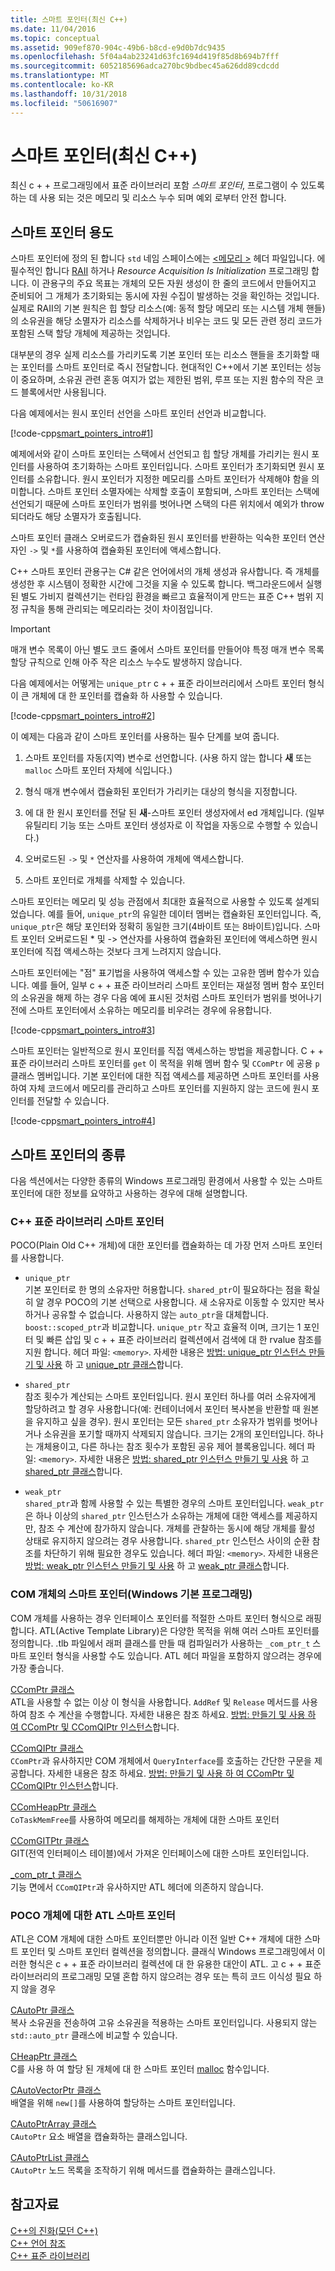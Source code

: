 ```yaml
---
title: 스마트 포인터(최신 C++)
ms.date: 11/04/2016
ms.topic: conceptual
ms.assetid: 909ef870-904c-49b6-b8cd-e9d0b7dc9435
ms.openlocfilehash: 5f04a4ab23241d63fc1694d419f85d8b694b7fff
ms.sourcegitcommit: 6052185696adca270bc9bdbec45a626dd89cdcdd
ms.translationtype: MT
ms.contentlocale: ko-KR
ms.lasthandoff: 10/31/2018
ms.locfileid: "50616907"
---
```

# <a name="smart-pointers-modern-c"></a>스마트 포인터(최신 C++)

최신 c + + 프로그래밍에서 표준 라이브러리 포함 *스마트 포인터*, 프로그램이 수 있도록 하는 데 사용 되는 것은 메모리 및 리소스 누수 되며 예외 로부터 안전 합니다.

## <a name="uses-for-smart-pointers"></a>스마트 포인터 용도

스마트 포인터에 정의 된 합니다 `std` 네임 스페이스에는 [ \<메모리 >](../standard-library/memory.md) 헤더 파일입니다. 에 필수적인 합니다 [RAII](../cpp/objects-own-resources-raii.md) 하거나 *Resource Acquisition Is Initialization* 프로그래밍 합니다. 이 관용구의 주요 목표는 개체의 모든 자원 생성이 한 줄의 코드에서 만들어지고 준비되어 그 개체가 초기화되는 동시에 자원 수집이 발생하는 것을 확인하는 것입니다. 실제로 RAII의 기본 원칙은 힙 할당 리소스(예: 동적 할당 메모리 또는 시스템 개체 핸들)의 소유권을 해당 소멸자가 리소스를 삭제하거나 비우는 코드 및 모든 관련 정리 코드가 포함된 스택 할당 개체에 제공하는 것입니다.

대부분의 경우 실제 리소스를 가리키도록 기본 포인터 또는 리소스 핸들을 초기화할 때는 포인터를 스마트 포인터로 즉시 전달합니다. 현대적인 C++에서 기본 포인터는 성능이 중요하며, 소유권 관련 혼동 여지가 없는 제한된 범위, 루프 또는 지원 함수의 작은 코드 블록에서만 사용됩니다.

다음 예제에서는 원시 포인터 선언을 스마트 포인터 선언과 비교합니다.

[!code-cpp[smart_pointers_intro#1](../cpp/codesnippet/CPP/smart-pointers-modern-cpp_1.cpp)]

예제에서와 같이 스마트 포인터는 스택에서 선언되고 힙 할당 개체를 가리키는 원시 포인터를 사용하여 초기화하는 스마트 포인터입니다. 스마트 포인터가 초기화되면 원시 포인터를 소유합니다. 원시 포인터가 지정한 메모리를 스마트 포인터가 삭제해야 함을 의미합니다. 스마트 포인터 소멸자에는 삭제할 호출이 포함되며, 스마트 포인터는 스택에 선언되기 때문에 스마트 포인터가 범위를 벗어나면 스택의 다른 위치에서 예외가 throw되더라도 해당 소멸자가 호출됩니다.

스마트 포인터 클래스 오버로드가 캡슐화된 원시 포인터를 반환하는 익숙한 포인터 연산자인 `->` 및 `*`를 사용하여 캡슐화된 포인터에 액세스합니다.

C++ 스마트 포인터 관용구는 C# 같은 언어에서의 개체 생성과 유사합니다. 즉 개체를 생성한 후 시스템이 정확한 시간에 그것을 지울 수 있도록 합니다. 백그라운드에서 실행된 별도 가비지 컬렉션기는 런타임 환경을 빠르고 효율적이게 만드는 표준 C++ 범위 지정 규칙을 통해 관리되는 메모리라는 것이 차이점입니다.

> [!IMPORTANT]
>  매개 변수 목록이 아닌 별도 코드 줄에서 스마트 포인터를 만들어야 특정 매개 변수 목록 할당 규칙으로 인해 아주 작은 리소스 누수도 발생하지 않습니다.

다음 예제에서는 어떻게는 `unique_ptr` c + + 표준 라이브러리에서 스마트 포인터 형식이 큰 개체에 대 한 포인터를 캡슐화 하 사용할 수 있습니다.

[!code-cpp[smart_pointers_intro#2](../cpp/codesnippet/CPP/smart-pointers-modern-cpp_2.cpp)]

이 예제는 다음과 같이 스마트 포인터를 사용하는 필수 단계를 보여 줍니다.

1. 스마트 포인터를 자동(지역) 변수로 선언합니다. (사용 하지 않는 합니다 **새** 또는 `malloc` 스마트 포인터 자체에 식입니다.)

1. 형식 매개 변수에서 캡슐화된 포인터가 가리키는 대상의 형식을 지정합니다.

1. 에 대 한 원시 포인터를 전달 된 **새**-스마트 포인터 생성자에서 ed 개체입니다. (일부 유틸리티 기능 또는 스마트 포인터 생성자로 이 작업을 자동으로 수행할 수 있습니다.)

1. 오버로드된 `->` 및 `*` 연산자를 사용하여 개체에 액세스합니다.

1. 스마트 포인터로 개체를 삭제할 수 있습니다.

스마트 포인터는 메모리 및 성능 관점에서 최대한 효율적으로 사용할 수 있도록 설계되었습니다. 예를 들어, `unique_ptr`의 유일한 데이터 멤버는 캡슐화된 포인터입니다. 즉, `unique_ptr`은 해당 포인터와 정확히 동일한 크기(4바이트 또는 8바이트)입니다. 스마트 포인터 오버로드된 * 및 -> 연산자를 사용하여 캡슐화된 포인터에 액세스하면 원시 포인터에 직접 액세스하는 것보다 크게 느려지지 않습니다.

스마트 포인터에는 "점" 표기법을 사용하여 액세스할 수 있는 고유한 멤버 함수가 있습니다. 예를 들어, 일부 c + + 표준 라이브러리 스마트 포인터는 재설정 멤버 함수 포인터의 소유권을 해제 하는 경우 다음 예에 표시된 것처럼 스마트 포인터가 범위를 벗어나기 전에 스마트 포인터에서 소유하는 메모리를 비우려는 경우에 유용합니다.

[!code-cpp[smart_pointers_intro#3](../cpp/codesnippet/CPP/smart-pointers-modern-cpp_3.cpp)]

스마트 포인터는 일반적으로 원시 포인터를 직접 액세스하는 방법을 제공합니다. C + + 표준 라이브러리 스마트 포인터를 `get` 이 목적을 위해 멤버 함수 및 `CComPtr` 에 공용 `p` 클래스 멤버입니다. 기본 포인터에 대한 직접 액세스를 제공하면 스마트 포인터를 사용하여 자체 코드에서 메모리를 관리하고 스마트 포인터를 지원하지 않는 코드에 원시 포인터를 전달할 수 있습니다.

[!code-cpp[smart_pointers_intro#4](../cpp/codesnippet/CPP/smart-pointers-modern-cpp_4.cpp)]

## <a name="kinds-of-smart-pointers"></a>스마트 포인터의 종류

다음 섹션에서는 다양한 종류의 Windows 프로그래밍 환경에서 사용할 수 있는 스마트 포인터에 대한 정보를 요약하고 사용하는 경우에 대해 설명합니다.

### <a name="c-standard-library-smart-pointers"></a>C++ 표준 라이브러리 스마트 포인터

POCO(Plain Old C++ 개체)에 대한 포인터를 캡슐화하는 데 가장 먼저 스마트 포인터를 사용합니다.

- `unique_ptr`<br/>
   기본 포인터로 한 명의 소유자만 허용합니다. `shared_ptr`이 필요하다는 점을 확실히 알 경우 POCO의 기본 선택으로 사용합니다. 새 소유자로 이동할 수 있지만 복사하거나 공유할 수 없습니다. 사용하지 않는 `auto_ptr`을 대체합니다. `boost::scoped_ptr`과 비교합니다. `unique_ptr` 작고 효율적 이며, 크기는 1 포인터 및 빠른 삽입 및 c + + 표준 라이브러리 컬렉션에서 검색에 대 한 rvalue 참조를 지원 합니다. 헤더 파일: `<memory>`. 자세한 내용은 [방법: unique_ptr 인스턴스 만들기 및 사용](../cpp/how-to-create-and-use-unique-ptr-instances.md) 하 고 [unique_ptr 클래스](../standard-library/unique-ptr-class.md)합니다.

- `shared_ptr`<br/>
   참조 횟수가 계산되는 스마트 포인터입니다. 원시 포인터 하나를 여러 소유자에게 할당하려고 할 경우 사용합니다(예: 컨테이너에서 포인터 복사본을 반환할 때 원본을 유지하고 싶을 경우). 원시 포인터는 모든 `shared_ptr` 소유자가 범위를 벗어나거나 소유권을 포기할 때까지 삭제되지 않습니다. 크기는 2개의 포인터입니다. 하나는 개체용이고, 다른 하나는 참조 횟수가 포함된 공유 제어 블록용입니다. 헤더 파일: `<memory>`. 자세한 내용은 [방법: shared_ptr 인스턴스 만들기 및 사용](../cpp/how-to-create-and-use-shared-ptr-instances.md) 하 고 [shared_ptr 클래스](../standard-library/shared-ptr-class.md)합니다.

- `weak_ptr`<br/>
    `shared_ptr`과 함께 사용할 수 있는 특별한 경우의 스마트 포인터입니다. `weak_ptr`은 하나 이상의 `shared_ptr` 인스턴스가 소유하는 개체에 대한 액세스를 제공하지만, 참조 수 계산에 참가하지 않습니다. 개체를 관찰하는 동시에 해당 개체를 활성 상태로 유지하지 않으려는 경우 사용합니다. `shared_ptr` 인스턴스 사이의 순환 참조를 차단하기 위해 필요한 경우도 있습니다. 헤더 파일: `<memory>`. 자세한 내용은 [방법: weak_ptr 인스턴스 만들기 및 사용](../cpp/how-to-create-and-use-weak-ptr-instances.md) 하 고 [weak_ptr 클래스](../standard-library/weak-ptr-class.md)합니다.

### <a name="smart-pointers-for-com-objects-classic-windows-programming"></a>COM 개체의 스마트 포인터(Windows 기본 프로그래밍)

COM 개체를 사용하는 경우 인터페이스 포인터를 적절한 스마트 포인터 형식으로 래핑합니다. ATL(Active Template Library)은 다양한 목적을 위해 여러 스마트 포인터를 정의합니다. .tlb 파일에서 래퍼 클래스를 만들 때 컴파일러가 사용하는 `_com_ptr_t` 스마트 포인터 형식을 사용할 수도 있습니다. ATL 헤더 파일을 포함하지 않으려는 경우에 가장 좋습니다.

[CComPtr 클래스](../atl/reference/ccomptr-class.md)<br/>
ATL을 사용할 수 없는 이상 이 형식을 사용합니다. `AddRef` 및 `Release` 메서드를 사용하여 참조 수 계산을 수행합니다. 자세한 내용은 참조 하세요. [방법: 만들기 및 사용 하 여 CComPtr 및 CComQIPtr 인스턴스](../cpp/how-to-create-and-use-ccomptr-and-ccomqiptr-instances.md)합니다.

[CComQIPtr 클래스](../atl/reference/ccomqiptr-class.md)<br/>
`CComPtr`과 유사하지만 COM 개체에서 `QueryInterface`를 호출하는 간단한 구문을 제공합니다. 자세한 내용은 참조 하세요. [방법: 만들기 및 사용 하 여 CComPtr 및 CComQIPtr 인스턴스](../cpp/how-to-create-and-use-ccomptr-and-ccomqiptr-instances.md)합니다.

[CComHeapPtr 클래스](../atl/reference/ccomheapptr-class.md)<br/>
`CoTaskMemFree`를 사용하여 메모리를 해제하는 개체에 대한 스마트 포인터

[CComGITPtr 클래스](../atl/reference/ccomgitptr-class.md)<br/>
GIT(전역 인터페이스 테이블)에서 가져온 인터페이스에 대한 스마트 포인터입니다.

[_com_ptr_t 클래스](../cpp/com-ptr-t-class.md)<br/>
기능 면에서 `CComQIPtr`과 유사하지만 ATL 헤더에 의존하지 않습니다.

### <a name="atl-smart-pointers-for-poco-objects"></a>POCO 개체에 대한 ATL 스마트 포인터

ATL은 COM 개체에 대한 스마트 포인터뿐만 아니라 이전 일반 C++ 개체에 대한 스마트 포인터 및 스마트 포인터 컬렉션을 정의합니다. 클래식 Windows 프로그래밍에서 이러한 형식은 c + + 표준 라이브러리 컬렉션에 대 한 유용한 대안이 ATL. 고 c + + 표준 라이브러리의 프로그래밍 모델 혼합 하지 않으려는 경우 또는 특히 코드 이식성 필요 하지 않을 경우

[CAutoPtr 클래스](../atl/reference/cautoptr-class.md)<br/>
복사 소유권을 전송하여 고유 소유권을 적용하는 스마트 포인터입니다. 사용되지 않는 `std::auto_ptr` 클래스에 비교할 수 있습니다.

[CHeapPtr 클래스](../atl/reference/cheapptr-class.md)<br/>
C를 사용 하 여 할당 된 개체에 대 한 스마트 포인터 [malloc](../c-runtime-library/reference/malloc.md) 함수입니다.

[CAutoVectorPtr 클래스](../atl/reference/cautovectorptr-class.md)<br/>
배열을 위해 `new[]`를 사용하여 할당하는 스마트 포인터입니다.

[CAutoPtrArray 클래스](../atl/reference/cautoptrarray-class.md)<br/>
`CAutoPtr` 요소 배열을 캡슐화하는 클래스입니다.

[CAutoPtrList 클래스](../atl/reference/cautoptrlist-class.md)<br/>
`CAutoPtr` 노드 목록을 조작하기 위해 메서드를 캡슐화하는 클래스입니다.

## <a name="see-also"></a>참고자료

[C++의 진화(모던 C++)](../cpp/welcome-back-to-cpp-modern-cpp.md)<br/>
[C++ 언어 참조](../cpp/cpp-language-reference.md)<br/>
[C++ 표준 라이브러리](../standard-library/cpp-standard-library-reference.md)
